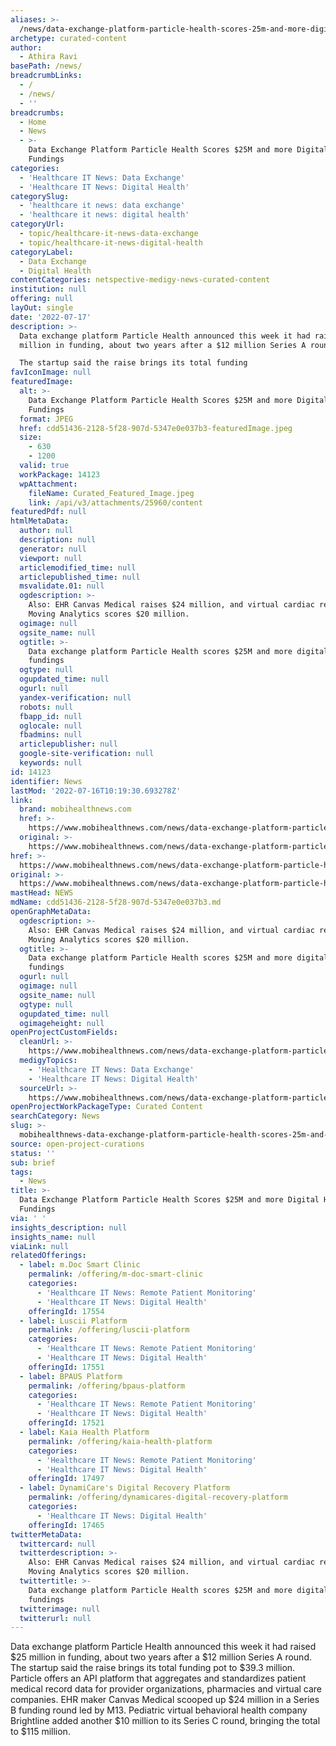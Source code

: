 ```yaml
---
aliases: >-
  /news/data-exchange-platform-particle-health-scores-25m-and-more-digital-health-fundings
archetype: curated-content
author:
  - Athira Ravi
basePath: /news/
breadcrumbLinks:
  - /
  - /news/
  - ''
breadcrumbs:
  - Home
  - News
  - >-
    Data Exchange Platform Particle Health Scores $25M and more Digital Health
    Fundings
categories:
  - 'Healthcare IT News: Data Exchange'
  - 'Healthcare IT News: Digital Health'
categorySlug:
  - 'healthcare it news: data exchange'
  - 'healthcare it news: digital health'
categoryUrl:
  - topic/healthcare-it-news-data-exchange
  - topic/healthcare-it-news-digital-health
categoryLabel:
  - Data Exchange
  - Digital Health
contentCategories: netspective-medigy-news-curated-content
institution: null
offering: null
layOut: single
date: '2022-07-17'
description: >-
  Data exchange platform Particle Health announced this week it had raised $25
  million in funding, about two years after a $12 million Series A round.

  The startup said the raise brings its total funding
favIconImage: null
featuredImage:
  alt: >-
    Data Exchange Platform Particle Health Scores $25M and more Digital Health
    Fundings
  format: JPEG
  href: cdd51436-2128-5f28-907d-5347e0e037b3-featuredImage.jpeg
  size:
    - 630
    - 1200
  valid: true
  workPackage: 14123
  wpAttachment:
    fileName: Curated_Featured_Image.jpeg
    link: /api/v3/attachments/25960/content
featuredPdf: null
htmlMetaData:
  author: null
  description: null
  generator: null
  viewport: null
  articlemodified_time: null
  articlepublished_time: null
  msvalidate.01: null
  ogdescription: >-
    Also: EHR Canvas Medical raises $24 million, and virtual cardiac rehab
    Moving Analytics scores $20 million.
  ogimage: null
  ogsite_name: null
  ogtitle: >-
    Data exchange platform Particle Health scores $25M and more digital health
    fundings
  ogtype: null
  ogupdated_time: null
  ogurl: null
  yandex-verification: null
  robots: null
  fbapp_id: null
  oglocale: null
  fbadmins: null
  articlepublisher: null
  google-site-verification: null
  keywords: null
id: 14123
identifier: News
lastMod: '2022-07-16T10:19:30.693278Z'
link:
  brand: mobihealthnews.com
  href: >-
    https://www.mobihealthnews.com/news/data-exchange-platform-particle-health-scores-25m-and-more-digital-health-fundings
  original: >-
    https://www.mobihealthnews.com/news/data-exchange-platform-particle-health-scores-25m-and-more-digital-health-fundings
href: >-
  https://www.mobihealthnews.com/news/data-exchange-platform-particle-health-scores-25m-and-more-digital-health-fundings
original: >-
  https://www.mobihealthnews.com/news/data-exchange-platform-particle-health-scores-25m-and-more-digital-health-fundings
mastHead: NEWS
mdName: cdd51436-2128-5f28-907d-5347e0e037b3.md
openGraphMetaData:
  ogdescription: >-
    Also: EHR Canvas Medical raises $24 million, and virtual cardiac rehab
    Moving Analytics scores $20 million.
  ogtitle: >-
    Data exchange platform Particle Health scores $25M and more digital health
    fundings
  ogurl: null
  ogimage: null
  ogsite_name: null
  ogtype: null
  ogupdated_time: null
  ogimageheight: null
openProjectCustomFields:
  cleanUrl: >-
    https://www.mobihealthnews.com/news/data-exchange-platform-particle-health-scores-25m-and-more-digital-health-fundings
  medigyTopics:
    - 'Healthcare IT News: Data Exchange'
    - 'Healthcare IT News: Digital Health'
  sourceUrl: >-
    https://www.mobihealthnews.com/news/data-exchange-platform-particle-health-scores-25m-and-more-digital-health-fundings
openProjectWorkPackageType: Curated Content
searchCategory: News
slug: >-
  mobihealthnews-data-exchange-platform-particle-health-scores-25m-and-more-digital-health-fundings
source: open-project-curations
status: ''
sub: brief
tags:
  - News
title: >-
  Data Exchange Platform Particle Health Scores $25M and more Digital Health
  Fundings
via: ' '
insights_description: null
insights_name: null
viaLink: null
relatedOfferings:
  - label: m.Doc Smart Clinic
    permalink: /offering/m-doc-smart-clinic
    categories:
      - 'Healthcare IT News: Remote Patient Monitoring'
      - 'Healthcare IT News: Digital Health'
    offeringId: 17554
  - label: Luscii Platform
    permalink: /offering/luscii-platform
    categories:
      - 'Healthcare IT News: Remote Patient Monitoring'
      - 'Healthcare IT News: Digital Health'
    offeringId: 17551
  - label: BPAUS Platform
    permalink: /offering/bpaus-platform
    categories:
      - 'Healthcare IT News: Remote Patient Monitoring'
      - 'Healthcare IT News: Digital Health'
    offeringId: 17521
  - label: Kaia Health Platform
    permalink: /offering/kaia-health-platform
    categories:
      - 'Healthcare IT News: Remote Patient Monitoring'
      - 'Healthcare IT News: Digital Health'
    offeringId: 17497
  - label: DynamiCare's Digital Recovery Platform
    permalink: /offering/dynamicares-digital-recovery-platform
    categories:
      - 'Healthcare IT News: Digital Health'
    offeringId: 17465
twitterMetaData:
  twittercard: null
  twitterdescription: >-
    Also: EHR Canvas Medical raises $24 million, and virtual cardiac rehab
    Moving Analytics scores $20 million.
  twittertitle: >-
    Data exchange platform Particle Health scores $25M and more digital health
    fundings
  twitterimage: null
  twitterurl: null
---
```

<p>Data exchange platform Particle Health announced this week it had raised $25 million in funding, about two years after a $12 million Series A round.
The startup said the raise brings its total funding pot to $39.3 million.
Particle offers an API platform that aggregates and standardizes patient medical record data for provider organizations, pharmacies and virtual care companies.
EHR maker Canvas Medical scooped up $24 million in a Series B funding round led by M13.
Pediatric virtual behavioral health company Brightline added another $10 million to its Series C round, bringing the total to $115 million.</p>